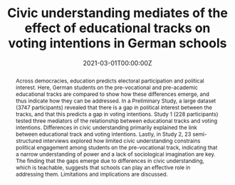 ---
abstract: Across democracies, education predicts electoral participation and political interest. Here, German students on the pre-vocational and pre-academic educational tracks are compared to show how these differences emerge, and thus indicate how they can be addressed. In a Preliminary Study, a large dataset (3747 participants) revealed that there is a gap in political interest between the tracks, and that this predicts a gap in voting intentions. Study 1 (228 participants) tested three mediators of the relationship between educational tracks and voting intentions. Differences in civic understanding primarily explained the link between educational track and voting intentions. Lastly, in Study 2, 23 semi-structured interviews explored how limited civic understanding constrains political engagement among students on the pre-vocational track, indicating that a narrow understanding of power and a lack of sociological imagination are key. The finding that the gaps emerge due to differences in civic understanding, which is teachable, suggests that schools can play an effective role in addressing them. Limitations and implications are discussed.
authors:
- lukas
- Keon West
- Adam Rutland
date: "2021-03-01T00:00:00Z"
doi: "10.1177/20471734211016501"
featured: false
image:
  caption: 'Photo by [Manny Becerra on Unsplash](https://unsplash.com/@mannyb?utm_source=unsplash&utm_medium=referral&utm_content=creditCopyText)'
  focal_point: ""
  preview_only: false
links: 
projects:
publication: "Citizenship, Social and Economics Education"
publication_short: ""
publication_types:
- "2"
publishDate: "2021-03-01T00:00:00Z"
slides: 
summary: Secondary education in Germany is strongly divided into distinct tracks that either aim for university entry or for vocational training. Allocation to these tracks predicts a wide range of life outcomes. In this paper, we combine survey and interview results to explore why voting intentions are strongly shaped by attendance of either educational track.
tags:
title: 'Civic understanding mediates of the effect of educational tracks on voting intentions in German schools'
url_code: ''
url_dataset: ''
url_pdf: https://journals.sagepub.com/doi/pdf/10.1177/20471734211016501
url_poster: ''
url_project: ""
url_slides: ""
url_source: ''
url_video: ''
---